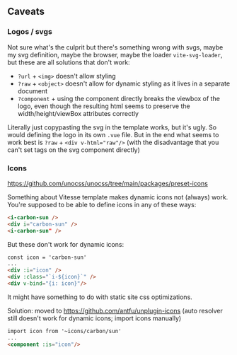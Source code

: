 ## Caveats

### Logos / svgs
Not sure what's the culprit but there's something wrong with svgs, maybe my svg definition, maybe the browser, maybe the loader `vite-svg-loader`, but these are all solutions that don't work:

* `?url` + `<img>` doesn't allow styling
* `?raw` + `<object>` doesn't allow for dynamic styling as it lives in a separate document
* `?component` + using the component directly breaks the viewbox of the logo, even though the resulting html seems to preserve the width/height/viewBox attributes correctly

Literally just copypasting the svg in the template works, but it's ugly. So would defining the logo in its own `.vue` file. But in the end what seems to work best is `?raw` + `<div v-html="raw"/>` (with the disadvantage that you can't set tags on the svg component directly)

### Icons
https://github.com/unocss/unocss/tree/main/packages/preset-icons

Something about Vitesse template makes dynamic icons not (always) work. You're supposed to be able to define icons in any of these ways:
```html
<i-carbon-sun />
<div i="carbon-sun" />
<i-carbon-sun" />
```

But these don't work for dynamic icons:
```html
const icon = 'carbon-sun'
...
<div :i="icon" />
<div :class="`i-${icon}`" />
<div v-bind="{i: icon}"/>
```

It might have something to do with static site css optimizations.

Solution: moved to https://github.com/antfu/unplugin-icons (auto resolver still doesn't work for dynamic icons; import icons manually)

```html
import icon from '~icons/carbon/sun'
...
<component :is="icon"/>
```